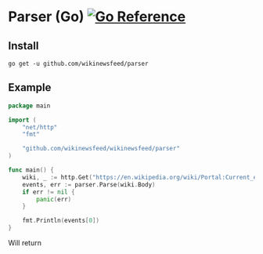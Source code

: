 # Parser (Go) [![Go Reference](https://pkg.go.dev/badge/github.com/wikinewsfeed/wikinewsfeed/parser.svg)](https://pkg.go.dev/github.com/wikinewsfeed/wikinewsfeed/parser)

## Install

```sh:no-line-numbers
go get -u github.com/wikinewsfeed/parser
```

## Example

```go
package main

import (
    "net/http"
    "fmt"

    "github.com/wikinewsfeed/wikinewsfeed/parser"
)

func main() {
    wiki, _ := http.Get("https://en.wikipedia.org/wiki/Portal:Current_events")
    events, err := parser.Parse(wiki.Body)
    if err != nil {
        panic(err)
    }

    fmt.Println(events[0])
}
```

Will return
